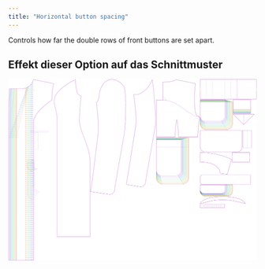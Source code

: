 ```yaml
---
title: "Horizontal button spacing"
---
```


Controls how far the double rows of front buttons are set apart.

## Effekt dieser Option auf das Schnittmuster

![This image shows the effect of this option by superimposing several variants that have a different value for this option](carlita_buttonspacinghorizontal_sample.svg "Effect of this option on the pattern")
